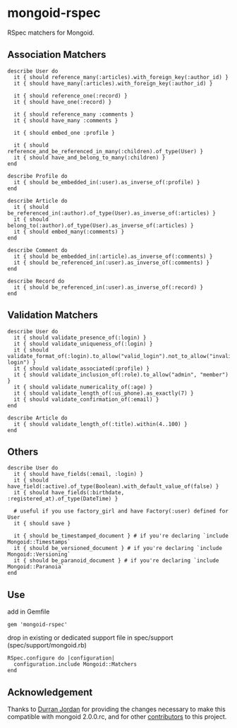 mongoid-rspec
=

RSpec matchers for Mongoid.

Association Matchers
-
    describe User do
      it { should reference_many(:articles).with_foreign_key(:author_id) }
      it { should have_many(:articles).with_foreign_key(:author_id) }
  
      it { should reference_one(:record) }
      it { should have_one(:record) }    
  
      it { should reference_many :comments }
      it { should have_many :comments }
  
      it { should embed_one :profile }
  
      it { should reference_and_be_referenced_in_many(:children).of_type(User) }
      it { should have_and_belong_to_many(:children) }
    end

    describe Profile do
      it { should be_embedded_in(:user).as_inverse_of(:profile) }
    end

    describe Article do
      it { should be_referenced_in(:author).of_type(User).as_inverse_of(:articles) }
      it { should belong_to(:author).of_type(User).as_inverse_of(:articles) }
      it { should embed_many(:comments) }
    end

    describe Comment do
      it { should be_embedded_in(:article).as_inverse_of(:comments) }
      it { should be_referenced_in(:user).as_inverse_of(:comments) }
    end

    describe Record do
      it { should be_referenced_in(:user).as_inverse_of(:record) }
    end

Validation Matchers
-
    describe User do
      it { should validate_presence_of(:login) }
      it { should validate_uniqueness_of(:login) }    
      it { should validate_format_of(:login).to_allow("valid_login").not_to_allow("invalid login") }
      it { should validate_associated(:profile) }
      it { should validate_inclusion_of(:role).to_allow("admin", "member") }
      it { should validate_numericality_of(:age) }
      it { should validate_length_of(:us_phone).as_exactly(7) }
      it { should validate_confirmation_of(:email) }
    end
    
    describe Article do
      it { should validate_length_of(:title).within(4..100) }
    end

Others
-
    describe User do
      it { should have_fields(:email, :login) }
      it { should have_field(:active).of_type(Boolean).with_default_value_of(false) }
      it { should have_fields(:birthdate, :registered_at).of_type(DateTime) }

      # useful if you use factory_girl and have Factory(:user) defined for User
      it { should save }
      
      it { should be_timestamped_document } # if you're declaring `include Mongoid::Timestamps`
      it { should be_versioned_document } # if you're declaring `include Mongoid::Versioning`
      it { should be_paranoid_document } # if you're declaring `include Mongoid::Paranoia`
    end

Use
-
add in Gemfile

    gem 'mongoid-rspec'
    
drop in existing or dedicated support file in spec/support (spec/support/mongoid.rb)

    RSpec.configure do |configuration|
      configuration.include Mongoid::Matchers
    end
    
Acknowledgement
-
Thanks to [Durran Jordan](https://github.com/durran) for providing the changes necessary to make 
this compatible with mongoid 2.0.0.rc, and for other [contributors](https://github.com/evansagge/mongoid-rspec/contributors) 
to this project.